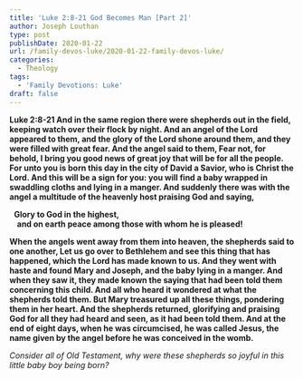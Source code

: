 ```yaml
---
title: 'Luke 2:8-21 God Becomes Man [Part 2]'
author: Joseph Louthan
type: post
publishDate: 2020-01-22
url: /family-devos-luke/2020-01-22-family-devos-luke/
categories:
  - Theology
tags:
  - 'Family Devotions: Luke'
draft: false
---
```


**Luke 2:8-21 And in the same region there were shepherds out in the field, keeping watch over their flock by night.  And an angel of the Lord appeared to them, and the glory of the Lord shone around them, and they were filled with great fear.  And the angel said to them, Fear not, for behold, I bring you good news of great joy that will be for all the people.  For unto you is born this day in the city of David a Savior, who is Christ the Lord.  And this will be a sign for you: you will find a baby wrapped in swaddling cloths and lying in a manger.  And suddenly there was with the angel a multitude of the heavenly host praising God and saying,**   

&nbsp;&nbsp;**Glory to God in the highest,**  
**&nbsp;&nbsp;&nbsp;&nbsp;and on earth peace among those with whom he is pleased!**

  **When the angels went away from them into heaven, the shepherds said to one another, Let us go over to Bethlehem and see this thing that has happened, which the Lord has made known to us.  And they went with haste and found Mary and Joseph, and the baby lying in a manger.  And when they saw it, they made known the saying that had been told them concerning this child.  And all who heard it wondered at what the shepherds told them.  But Mary treasured up all these things, pondering them in her heart.  And the shepherds returned, glorifying and praising God for all they had heard and seen, as it had been told them.   And at the end of eight days, when he was circumcised, he was called Jesus, the name given by the angel before he was conceived in the womb.**

*Consider all of Old Testament, why were these shepherds so joyful in this little baby boy being born?*